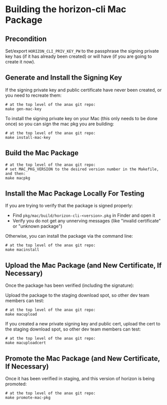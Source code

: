 # Building the horizon-cli Mac Package

## Precondition

Set/export `HORIZON_CLI_PRIV_KEY_PW` to the passphrase the signing private key has (if it has already been created) or will have (if you are going to create it now).

## Generate and Install the Signing Key

If the signing private key and public certificate have never been created, or you need to recreate them:

```
# at the top level of the anax git repo:
make gen-mac-key
```

To install the signing private key on your Mac (this only needs to be done once) so you can sign the mac pkg you are building:

```
# at the top level of the anax git repo:
make install-mac-key
```

## Build the Mac Package

```
# at the top level of the anax git repo:
# set MAC_PKG_VERSION to the desired version number in the Makefile, and then:
make macpkg
```

## Install the Mac Package Locally For Testing

If you are trying to verify that the package is signed properly:
- Find `pkg/mac/build/horizon-cli-<version>.pkg` in Finder and open it
- Verify you do not get any unnerving messages (like "invalid certificate" or "unknown package")

Otherwise, you can install the package via the command line:

```
# at the top level of the anax git repo:
make macinstall
```

## Upload the Mac Package (and New Certificate, If Necessary)

Once the package has been verified (including the signature):

Upload the package to the staging download spot, so other dev team members can test:

```
# at the top level of the anax git repo:
make macupload
```

If you created a new private signing key and public cert, upload the cert to the staging download spot, so other dev team members can test:

```
# at the top level of the anax git repo:
make macuploadcert
```

## Promote the Mac Package (and New Certificate, If Necessary)

Once it has been verified in staging, and this version of horizon is being promoted:

```
# at the top level of the anax git repo:
make promote-mac-pkg
```
